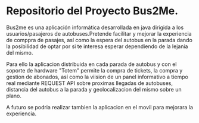 # Repositorio del Proyecto Bus2Me.

  Bus2me es una aplicación informática desarrollada en java dirigida a los usuarios/pasajeros de autobuses.Pretende facilitar y mejorar la experiencia de comppra de pasajes, así como la espera del autobus en la parada dando la posibilidad de optar por si te interesa esperar dependiendo de la lejania del mismo.
  
  Para ello la aplicacion distribuida en cada parada de autobus y con el soporte de hardware "Totem" permite la compra de tickets, la compra y gestion de abonados, así como la viision de un panel informativo a tiempo real mediante REQUEST API sobre proximas llegadas de autobuses, distancia del autobus a la parada y geolocalizacion del mismo sobre un plano.
  
  A futuro se podria realizar tambien la aplicacion en el movil para mejorara la experiencia.
	

	
 

